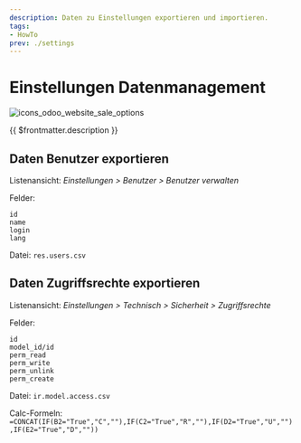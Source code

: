 ```yaml
---
description: Daten zu Einstellungen exportieren und importieren.
tags:
- HowTo
prev: ./settings
---
```

# Einstellungen Datenmanagement
![icons_odoo_website_sale_options](assets/icons_odoo_website_sale_options.png)

{{ $frontmatter.description }}

## Daten Benutzer exportieren

Listenansicht: *Einstellungen > Benutzer > Benutzer verwalten*

Felder:
```
id
name
login
lang
```
Datei: `res.users.csv`

## Daten Zugriffsrechte exportieren

Listenansicht: *Einstellungen > Technisch > Sicherheit > Zugriffsrechte*

Felder:
```
id
model_id/id
perm_read
perm_write
perm_unlink
perm_create
```
Datei: `ir.model.access.csv`

Calc-Formeln: `=CONCAT(IF(B2="True","C",""),IF(C2="True","R",""),IF(D2="True","U",""),IF(E2="True","D",""))`